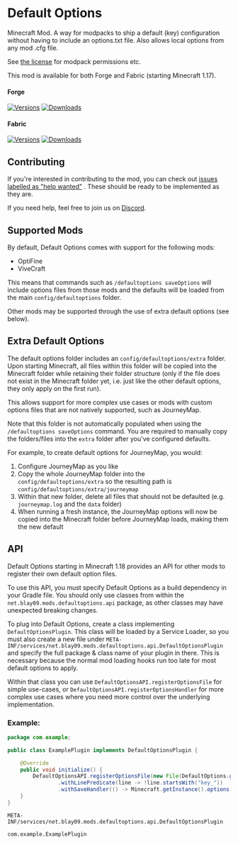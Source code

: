# Default Options

Minecraft Mod. A way for modpacks to ship a default (key) configuration without having to include an options.txt file.
Also allows local options from any mod .cfg file.

See [the license](LICENSE) for modpack permissions etc.

This mod is available for both Forge and Fabric (starting Minecraft 1.17).

#### Forge

[![Versions](http://cf.way2muchnoise.eu/versions/232131_latest.svg)](https://www.curseforge.com/minecraft/mc-mods/default-options)
[![Downloads](http://cf.way2muchnoise.eu/full_232131_downloads.svg)](https://www.curseforge.com/minecraft/mc-mods/default-options)

#### Fabric

[![Versions](http://cf.way2muchnoise.eu/versions/547694_latest.svg)](https://www.curseforge.com/minecraft/mc-mods/default-options-fabric)
[![Downloads](http://cf.way2muchnoise.eu/full_547694_downloads.svg)](https://www.curseforge.com/minecraft/mc-mods/default-options-fabric)

## Contributing

If you're interested in contributing to the mod, you can check
out [issues labelled as "help wanted"](https://github.com/ModdingForBlockheads/DefaultOptions/issues?q=is%3Aopen+is%3Aissue+label%3A%22help+wanted%22)
. These should be ready to be implemented as they are.

If you need help, feel free to join us on [Discord](https://discord.gg/scGAfXC).

## Supported Mods

By default, Default Options comes with support for the following mods:

- OptiFine
- ViveCraft

This means that commands such as `/defaultoptions saveOptions` will include options files from those mods and the
defaults will be loaded from the main `config/defaultoptions` folder.

Other mods may be supported through the use of extra default options (see below).

## Extra Default Options

The default options folder includes an `config/defaultoptions/extra` folder. Upon starting Minecraft, all files within
this folder will be copied into the Minecraft folder while retaining their folder structure (only if the file does not
exist in the Minecraft folder yet, i.e. just like the other default options, they only apply on the first run).

This allows support for more complex use cases or mods with custom options files that are not natively supported, such
as JourneyMap.

Note that this folder is not automatically populated when using the `/defaultoptions saveOptions` command. You are
required to manually copy the folders/files into the `extra` folder after you've configured defaults.

For example, to create default options for JourneyMap, you would:

1. Configure JourneyMap as you like
2. Copy the whole JourneyMap folder into the `config/defaultoptions/extra` so the resulting path
   is `config/defaultoptions/extra/journeymap`
3. Within that new folder, delete all files that should not be defaulted (e.g. `journeymap.log` and the `data` folder)
4. When running a fresh instance, the JourneyMap options will now be copied into the Minecraft folder before JourneyMap
   loads, making them the new default

## API

Default Options starting in Minecraft 1.18 provides an API for other mods to register their own default option files.

To use this API, you must specify Default Options as a build dependency in your Gradle file. You should only use classes
from within the `net.blay09.mods.defaultoptions.api` package, as other classes may have unexpected breaking changes.

To plug into Default Options, create a class implementing `DefaultOptionsPlugin`. This class will be loaded by a Service
Loader, so you must also create a new file
under `META-INF/services/net.blay09.mods.defaultoptions.api.DefaultOptionsPlugin` and specify the full package & class name of
your plugin in there. This is necessary because the normal mod loading hooks run too late for most default options to apply.

Within that class you can use `DefaultOptionsAPI.registerOptionsFile` for simple use-cases,
or `DefaultOptionsAPI.registerOptionsHandler` for more complex use cases where you need more control over the underlying
implementation.

### Example:

```java
package com.example;

public class ExamplePlugin implements DefaultOptionsPlugin {

    @Override
    public void initialize() {
        DefaultOptionsAPI.registerOptionsFile(new File(DefaultOptions.getMinecraftDataDir(), "options.txt"))
                .withLinePredicate(line -> !line.startsWith("key_"))
                .withSaveHandler(() -> Minecraft.getInstance().options.save());
    }
}
```

`META-INF/services/net.blay09.mods.defaultoptions.api.DefaultOptionsPlugin`

```
com.example.ExamplePlugin
```